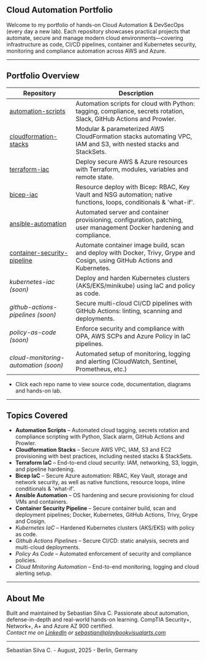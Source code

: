 ## Cloud Automation Portfolio

Welcome to my portfolio of hands-on Cloud Automation & DevSecOps (every day a new lab). Each repository showcases practical projects that automate, secure and manage modern cloud environments—covering infrastructure as code, CI/CD pipelines, container and Kubernetes security, monitoring and compliance automation across AWS and Azure.

---

## Portfolio Overview

| Repository                                                                                               | Description                                                                                                                  |
|----------------------------------------------------------------------------------------------------------|------------------------------------------------------------------------------------------------------------------------------|
| [automation-scripts](https://github.com/Cloud-Automation-Portfolio/automation-scripts)                   | Automation scripts for cloud with Python: tagging, compliance, secrets rotation, Slack, GitHub Actions and Prowler.          |
| [cloudformation-stacks](https://github.com/Cloud-Automation-Portfolio/cloudformation-stacks)             | Modular & parameterized AWS CloudFormation stacks automating VPC, IAM and S3, with nested stacks and StackSets.              |
| [terraform-iac](https://github.com/Cloud-Automation-Portfolio/terraform-iac)                             | Deploy secure AWS & Azure resources with Terraform, modules, variables and remote state.                                     |
| [bicep-iac](https://github.com/Cloud-Automation-Portfolio/bicep-iac)                                     | Resource deploy with Bicep: RBAC, Key Vault and NSG automation; native functions, loops, conditionals & 'what-if'.           |
| [ansible-automation](https://github.com/Cloud-Automation-Portfolio/ansible-automation)                   | Automated server and container provisioning, configuration, patching, user management Docker hardening and compliance.       |
| [container-security-pipeline](https://github.com/Cloud-Automation-Portfolio/container-security-pipeline) | Automate container image build, scan and deploy with Docker, Trivy, Grype and Cosign, using GitHub Actions and Kubernetes.   |
| *kubernetes-iac (soon)*                                                                                  | Deploy and harden Kubernetes clusters (AKS/EKS/minikube) using IaC and policy as code.                                       |
| *github-actions-pipelines (soon)*                                                                        | Secure multi-cloud CI/CD pipelines with GitHub Actions: linting, scanning and deployments.                                   |
| *policy-as-code (soon)*                                                                                  | Enforce security and compliance with OPA, AWS SCPs and Azure Policy in IaC pipelines.                                        |
| *cloud-monitoring-automation (soon)*                                                                     | Automated setup of monitoring, logging and alerting (CloudWatch, Sentinel, Prometheus, etc.)                                 |

* Click each repo name to view source code, documentation, diagrams and hands-on lab.

---

## Topics Covered

- **Automation Scripts** – Automated cloud tagging, secrets rotation and compliance scripting with Python, Slack alarm, GitHub Actions and Prowler.
- **Cloudformation Stacks** – Secure AWS VPC, IAM, S3 and EC2 provisioning with best practices, including nested stacks & StackSets.
- **Terraform IaC** – End-to-end cloud security: IAM, networking, S3, loggin, and pipeline hardening.
- **Bicep IaC** – Secure Azure automation: RBAC, Key Vault, storage and network security, as well as native functions, resource loops, inline conditionals & 'what-if'. 
- **Ansible Automation** – OS hardening and secure provisioning for cloud VMs and containers.
- **Container Security Pipeline** – Secure container build, scan and deployment pipelines; Docker, Kubernetes, GitHub Actions, Trivy, Grype and Cosign.
- *Kubernetes IaC* – Hardened Kubernetes clusters (AKS/EKS) with policy as code.
- *Github Actions Pipelines* – Secure CI/CD: static analysis, secrets and multi-cloud deployments.
- *Policy As Code* – Automated enforcement of security and compliance policies.
- *Cloud Mnitoring Automation* – End-to-end monitoring, logging and cloud alerting setup.


---

## About Me

Built and maintained by Sebastian Silva C. Passionate about automation, defense-in-depth and real-world hands-on learning. 
CompTIA Security+, Network+, A+ and Azure AZ 900 certified.   
*Contact me on [LinkedIn](https://www.linkedin.com/in/sebastiansilc) or [sebastian@playbookvisualarts.com](mailto:sebastian@playbookvisualarts.com)*

---

Sebastian Silva C. - August, 2025 - Berlin, Germany
